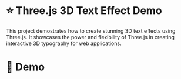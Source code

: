 # :star: Three.js 3D Text Effect Demo

This project demostrates how to create stunning 3D text effects using Three.js. It showcases the power and flexibility of Three.js in creating interactive 3D typography for web applications.

# :movie_camera: Demo

